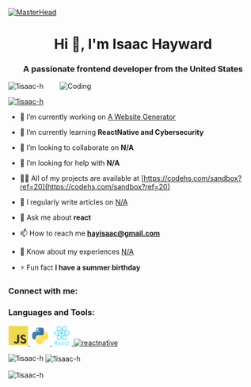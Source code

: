 [![MasterHead](https://media.tenor.com/tsc3Z0-setEAAAAC/space.gif)](https://rishavchanda.io)
<h1 align="center">Hi 👋, I'm Isaac Hayward</h1>
<h3 align="center">A passionate frontend developer from the United States</h3>
<img align="right" alt="Coding" width="400" src="https://media.tenor.com/tsc3Z0-setEAAAAC/space.gif">
<p align="left"> <img src="https://komarev.com/ghpvc/?username=1isaac-h&label=Profile%20views&color=28fbaa&style=flat" alt="1isaac-h" /> </p>

<p align="left"> <a href="https://github.com/ryo-ma/github-profile-trophy"><img src="https://github-profile-trophy.vercel.app/?username=1isaac-h" alt="1isaac-h" /></a> </p>

- 🔭 I’m currently working on [A Website Generator](https://codehs.com/student/2601573/section/322125/assignment/31310009/)

- 🌱 I’m currently learning **ReactNative and Cybersecurity**

- 👯 I’m looking to collaborate on **N/A**

- 🤝 I’m looking for help with **N/A**

- 👨‍💻 All of my projects are available at [https://codehs.com/sandbox?ref=20](https://codehs.com/sandbox?ref=20)

- 📝 I regularly write articles on [N/A](N/A)

- 💬 Ask me about **react**

- 📫 How to reach me **hayisaac@gmail.com**

- 📄 Know about my experiences [N/A](N/A)

- ⚡ Fun fact **I have a summer birthday**

<h3 align="left">Connect with me:</h3>
<p align="left">
</p>

<h3 align="left">Languages and Tools:</h3>
<p align="left"> <a href="https://developer.mozilla.org/en-US/docs/Web/JavaScript" target="_blank" rel="noreferrer"> <img src="https://raw.githubusercontent.com/devicons/devicon/master/icons/javascript/javascript-original.svg" alt="javascript" width="40" height="40"/> </a> <a href="https://www.python.org" target="_blank" rel="noreferrer"> <img src="https://raw.githubusercontent.com/devicons/devicon/master/icons/python/python-original.svg" alt="python" width="40" height="40"/> </a> <a href="https://reactjs.org/" target="_blank" rel="noreferrer"> <img src="https://raw.githubusercontent.com/devicons/devicon/master/icons/react/react-original-wordmark.svg" alt="react" width="40" height="40"/> </a> <a href="https://reactnative.dev/" target="_blank" rel="noreferrer"> <img src="https://reactnative.dev/img/header_logo.svg" alt="reactnative" width="40" height="40"/> </a> </p>

<p><img align="left" src="https://github-readme-stats.vercel.app/api/top-langs?username=1isaac-h&show_icons=true&locale=en&layout=compact" alt="1isaac-h" /></p>

<p>&nbsp;<img align="center" src="https://github-readme-stats.vercel.app/api?username=1isaac-h&show_icons=true&locale=en" alt="1isaac-h" /></p>

<p><img align="center" src="https://github-readme-streak-stats.herokuapp.com/?user=1isaac-h&" alt="1isaac-h" /></p>
